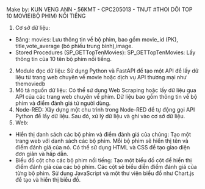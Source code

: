 Make by: KUN VENG ANN - 56KMT - CPC205013 - TNUT
#THOI DÕI TOP 10 MOVIE(BỘ PHIM) NỔI TIẾNG
1. Cơ sở dữ liệu:
- Bảng:
    movies: Lưu thông tin về bộ phim, bao gồm movie_id (PK), title,vote_average (bỏ phiếu trung bình),image.
- Stored Procedures (SP_GETTopTenMovies):
    SP_GETTopTenMovies: Lấy thông tin của 10 tên bộ phim nối tiếng.
2. Module đọc dữ liệu:
    Sử dụng Python và FastAPI để tạo một API để lấy dữ liệu từ trang web chuyên về movie hoặc dịch vụ API thương mại như themoviedb
3. Mô tả nguồn dữ liệu:
Có thể sử dụng Web Scraping hoặc lấy dữ liệu qua API của các trang web chuyên về phim.
Dữ liệu bao gồm thông tin về bộ phim và điểm đánh giá từ người dùng.
4. Node-RED:
Xây dựng một chu trình trong Node-RED để tự động gọi API Python để lấy dữ liệu. Sau đó, xử lý dữ liệu và ghi vào cơ sở dữ liệu.
5. Web:
+ Hiển thị danh sách các bộ phim và điểm đánh giá của chúng:
Tạo một trang web với danh sách các bộ phim.
Mỗi bộ phim sẽ hiển thị tên và điểm đánh giá của nó.
Có thể sử dụng HTML và CSS để tạo giao diện đơn giản và hấp dẫn.
+ Biểu đồ cột cho các bộ phim nổi tiếng:
Tạo một biểu đồ cột để hiển thị điểm đánh giá của các bộ phim.
Các cột sẽ biểu diễn điểm đánh giá của từng bộ phim.
Sử dụng JavaScript và một thư viện biểu đồ như Chart.js để tạo và hiển thị biểu đồ.

